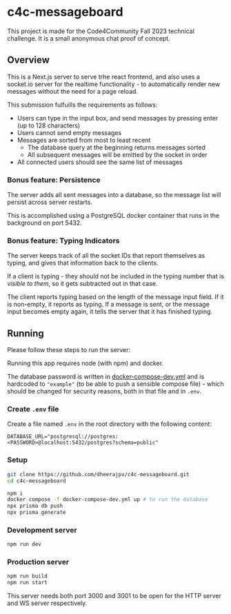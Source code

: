# c4c-messageboard

This project is made for the Code4Community Fall 2023 technical challenge.
It is a small anonymous chat proof of concept.

## Overview

This is a Next.js server to serve trhe react frontend, and also uses
a socket.io server for the realtime functionality - to automatically
render new messages without the need for a page reload.

This submission fulfuills the requirements as follows:

-   Users can type in the input box, and send messages by pressing enter (up to 128 characters)
-   Users cannot send empty messages
-   Messages are sorted from most to least recent
    -   The database query at the beginning returns messages sorted
    -   All subsequent messages will be emitted by the socket in order
-   All connected users should see the same list of messages

### Bonus feature: Persistence

The server adds all sent messages into a database, so the message list
will persist across server restarts.

This is accomplished using a PostgreSQL docker container that runs in the background on port 5432.

### Bonus feature: Typing Indicators

The server keeps track of all the socket IDs that report themselves as typing, and gives that information
back to the clients.

If a client is typing - they should not be included in the typing number that is _visible to them_, so it
gets subtracted out in that case.

The client reports typing based on the length of the message input field. If it is non-empty, it reports as typing.
If a message is sent, or the message input becomes empty again, it tells the server that it has finished typing.

## Running

Please follow these steps to run the server:

Running this app requires node (with npm) and docker.

The database password is written in [docker-compose-dev.yml](docker-compose-dev.yml) and is hardcoded to `"example"` (to be able to push a sensible compose file) -
which should be changed for security reasons, both in that file and
in `.env`.

### Create `.env` file

Create a file named `.env` in the root directory with the following content:

```env
DATABASE_URL="postgresql://postgres:<PASSWORD>@localhost:5432/postgres?schema=public"
```

### Setup

```sh
git clone https://github.com/dheerajpv/c4c-messageboard.git
cd c4c-messageboard

npm i
docker compose -f docker-compose-dev.yml up # to run the database
npx prisma db push
npx prisma generate
```

### Development server

```sh
npm run dev
```

### Production server

```sh
npm run build
npm run start
```

This server needs both port 3000 and 3001 to be open for the HTTP server and WS server respectively.
